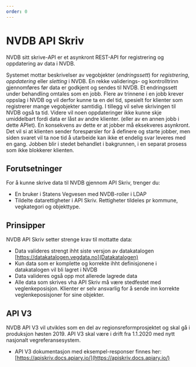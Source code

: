```yaml
---
order: 0
---
```

# NVDB API Skriv

NVDB sitt skrive-API er et asynkront REST-API for registrering og oppdatering av data i NVDB.

Systemet mottar beskrivelser av vegobjekter (_endringssett_) for _registrering_, _oppdatering_ eller _sletting_ i NVDB. En rekke validerings- og kontrolltrinn gjennomføres før data er godkjent og  sendes til NVDB. Et endringssett under behandling omtales som en jobb. Flere av trinnene i en jobb krever oppslag i NVDB og vil derfor kunne ta en del tid, spesielt for klienter som registrerer mange vegobjekter samtidig. I tillegg vil selve skrivingen til NVDB også ta tid. Videre vil noen oppdateringer ikke kunne skje umiddelbart fordi data er låst av andre klienter. (eller av en annen jobb i dette APIet). En konsekvens av dette er at jobber må eksekveres asynkront. Det vil si at klienten sender forespørsler for å definere og starte jobber, men siden svaret vil ta noe tid å utarbeide kan ikke et endelig svar leveres med en gang. Jobben blir i stedet behandlet i bakgrunnen, i en separat prosess som ikke blokkerer klienten.

## Forutsetninger

For å kunne skrive data til NVDB gjennom API Skriv, trenger du:

* En bruker i Statens Vegvesen med NVDB-roller i LDAP
* Tildelte datarettigheter i API Skriv. Rettigheter tildeles pr kommune, vegkategori og objekttype.

## Prinsipper

NVDB API Skriv setter strenge krav til mottatte data:

* Data valideres strengt ihht siste versjon av datakatalogen [https://datakatalogen.vegdata.no](Datakatalogen)
* Kun data som er komplette og korrekte ihht definisjonene i datakatalogen vil bli lagret i NVDB
* Data valideres også opp mot allerede lagrede data
* Alle data som skrives vha API Skriv må være stedfestet med veglenkeposisjon. Klienter er selv ansvarlig for å sende inn korrekte veglenkeposisjoner for sine objekter.  

## API V3

NVDB API V3 vil utvikles som en del av regionsreformprosjektet og skal gå i produksjon høsten 2019. API V3 skal være i drift fra 1.1.2020 med nytt nasjonalt vegreferansesystem.

* API V3 dokumentasjon med eksempel-responser finnes her: [https://apiskriv.docs.apiary.io/](https://apiskriv.docs.apiary.io/)
